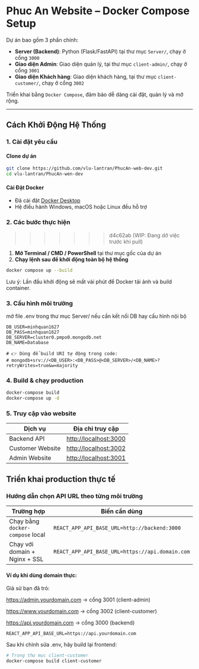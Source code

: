 # Phuc An Website – Docker Compose Setup

Dự án bao gồm 3 phần chính:

- **Server (Backend)**: Python (Flask/FastAPI) tại thư mục `Server/`, chạy ở cổng `3000`
- **Giao diện Admin**: Giao diện quản lý, tại thư mục `client-admin/`, chạy ở cổng `3001`
- **Giao diện Khách hàng**: Giao diện khách hàng, tại thư mục `client-customer/`, chạy ở cổng `3002`

Triển khai bằng `Docker Compose`, đảm bảo dễ dàng cài đặt, quản lý và mở rộng.

---

## Cách Khởi Động Hệ Thống

### 1. Cài đặt yêu cầu
#### Clone dự án
```bash
git clone https://github.com/vlu-lantran/PhucAn-web-dev.git
cd vlu-lantran/PhucAn-wen-dev 
```
#### Cài Đặt Docker
- Đã cài đặt [Docker Desktop](https://www.docker.com/products/docker-desktop/)
- Hệ điều hành Windows, macOS hoặc Linux đều hỗ trợ

### 2. Các bước thực hiện

>>>>>>> d4c62ab (WIP: Đang dở việc trước khi pull)
1. **Mở Terminal / CMD / PowerShell** tại thư mục gốc của dự án
2. **Chạy lệnh sau để khởi động toàn bộ hệ thống**

```bash
docker compose up --build
```
Lưu ý: Lần đầu khởi động sẽ mất vài phút để Docker tải ảnh và build container.

### 3. Cấu hình môi trường
mở file .env trong thư mục Server/ nếu cần kết nối DB hay cấu hình nội bộ 
```env
DB_USER=minhquan1627
DB_PASS=minhquan1627
DB_SERVER=cluster0.pmpo0.mongodb.net
DB_NAME=Database

# 👉 Dùng để build URI tự động trong code:
# mongodb+srv://<DB_USER>:<DB_PASS>@<DB_SERVER>/<DB_NAME>?retryWrites=true&w=majority
```

### 4. Build & chạy production

```bash
docker-compose build
docker-compose up -d
```

### 5. Truy cập vào website

| Dịch vụ          | Địa chỉ truy cập                               |
| ---------------- | ---------------------------------------------- |
| Backend API      | [http://localhost:3000](http://localhost:3000) |
| Customer Website | [http://localhost:3002](http://localhost:3002) |
| Admin Website    | [http://localhost:3001](http://localhost:3001) |

## Triển khai production thực tế

### Hướng dẫn chọn API URL theo từng môi trường


| Trường hợp                       | Biến cần dùng                                   |
| -------------------------------- | ----------------------------------------------- |
| Chạy bằng `docker-compose` local | `REACT_APP_API_BASE_URL=http://backend:3000`    |
| Chạy với domain + Nginx + SSL    | `REACT_APP_API_BASE_URL=https://api.domain.com` |

#### Ví dụ khi dùng domain thực:
Giả sử bạn đã trỏ:

https://admin.yourdomain.com → cổng 3001 (client-admin)

https://www.yourdomain.com → cổng 3002 (client-customer)

https://api.yourdomain.com → cổng 3000 (backend)

```env
REACT_APP_API_BASE_URL=https://api.yourdomain.com
```
Sau khi chỉnh sửa .env, hãy build lại frontend:
```bash
# Trong thư mục client-customer
docker-compose build client-customer




